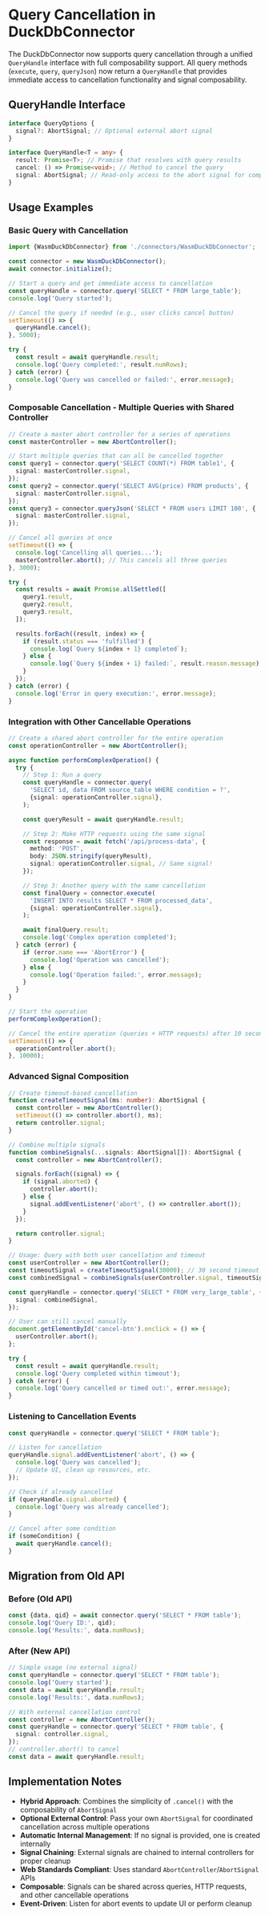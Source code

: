 # Query Cancellation in DuckDbConnector

The DuckDbConnector now supports query cancellation through a unified `QueryHandle` interface with full composability support. All query methods (`execute`, `query`, `queryJson`) now return a `QueryHandle` that provides immediate access to cancellation functionality and signal composability.

## QueryHandle Interface

```typescript
interface QueryOptions {
  signal?: AbortSignal; // Optional external abort signal
}

interface QueryHandle<T = any> {
  result: Promise<T>; // Promise that resolves with query results
  cancel: () => Promise<void>; // Method to cancel the query
  signal: AbortSignal; // Read-only access to the abort signal for composability
}
```

## Usage Examples

### Basic Query with Cancellation

```typescript
import {WasmDuckDbConnector} from './connectors/WasmDuckDbConnector';

const connector = new WasmDuckDbConnector();
await connector.initialize();

// Start a query and get immediate access to cancellation
const queryHandle = connector.query('SELECT * FROM large_table');
console.log('Query started');

// Cancel the query if needed (e.g., user clicks cancel button)
setTimeout(() => {
  queryHandle.cancel();
}, 5000);

try {
  const result = await queryHandle.result;
  console.log('Query completed:', result.numRows);
} catch (error) {
  console.log('Query was cancelled or failed:', error.message);
}
```

### Composable Cancellation - Multiple Queries with Shared Controller

```typescript
// Create a master abort controller for a series of operations
const masterController = new AbortController();

// Start multiple queries that can all be cancelled together
const query1 = connector.query('SELECT COUNT(*) FROM table1', {
  signal: masterController.signal,
});
const query2 = connector.query('SELECT AVG(price) FROM products', {
  signal: masterController.signal,
});
const query3 = connector.queryJson('SELECT * FROM users LIMIT 100', {
  signal: masterController.signal,
});

// Cancel all queries at once
setTimeout(() => {
  console.log('Cancelling all queries...');
  masterController.abort(); // This cancels all three queries
}, 3000);

try {
  const results = await Promise.allSettled([
    query1.result,
    query2.result,
    query3.result,
  ]);

  results.forEach((result, index) => {
    if (result.status === 'fulfilled') {
      console.log(`Query ${index + 1} completed`);
    } else {
      console.log(`Query ${index + 1} failed:`, result.reason.message);
    }
  });
} catch (error) {
  console.log('Error in query execution:', error.message);
}
```

### Integration with Other Cancellable Operations

```typescript
// Create a shared abort controller for the entire operation
const operationController = new AbortController();

async function performComplexOperation() {
  try {
    // Step 1: Run a query
    const queryHandle = connector.query(
      'SELECT id, data FROM source_table WHERE condition = ?',
      {signal: operationController.signal},
    );

    const queryResult = await queryHandle.result;

    // Step 2: Make HTTP requests using the same signal
    const response = await fetch('/api/process-data', {
      method: 'POST',
      body: JSON.stringify(queryResult),
      signal: operationController.signal, // Same signal!
    });

    // Step 3: Another query with the same cancellation
    const finalQuery = connector.execute(
      'INSERT INTO results SELECT * FROM processed_data',
      {signal: operationController.signal},
    );

    await finalQuery.result;
    console.log('Complex operation completed');
  } catch (error) {
    if (error.name === 'AbortError') {
      console.log('Operation was cancelled');
    } else {
      console.log('Operation failed:', error.message);
    }
  }
}

// Start the operation
performComplexOperation();

// Cancel the entire operation (queries + HTTP requests) after 10 seconds
setTimeout(() => {
  operationController.abort();
}, 10000);
```

### Advanced Signal Composition

```typescript
// Create timeout-based cancellation
function createTimeoutSignal(ms: number): AbortSignal {
  const controller = new AbortController();
  setTimeout(() => controller.abort(), ms);
  return controller.signal;
}

// Combine multiple signals
function combineSignals(...signals: AbortSignal[]): AbortSignal {
  const controller = new AbortController();

  signals.forEach((signal) => {
    if (signal.aborted) {
      controller.abort();
    } else {
      signal.addEventListener('abort', () => controller.abort());
    }
  });

  return controller.signal;
}

// Usage: Query with both user cancellation and timeout
const userController = new AbortController();
const timeoutSignal = createTimeoutSignal(30000); // 30 second timeout
const combinedSignal = combineSignals(userController.signal, timeoutSignal);

const queryHandle = connector.query('SELECT * FROM very_large_table', {
  signal: combinedSignal,
});

// User can still cancel manually
document.getElementById('cancel-btn').onclick = () => {
  userController.abort();
};

try {
  const result = await queryHandle.result;
  console.log('Query completed within timeout');
} catch (error) {
  console.log('Query cancelled or timed out:', error.message);
}
```

### Listening to Cancellation Events

```typescript
const queryHandle = connector.query('SELECT * FROM table');

// Listen for cancellation
queryHandle.signal.addEventListener('abort', () => {
  console.log('Query was cancelled');
  // Update UI, clean up resources, etc.
});

// Check if already cancelled
if (queryHandle.signal.aborted) {
  console.log('Query was already cancelled');
}

// Cancel after some condition
if (someCondition) {
  await queryHandle.cancel();
}
```

## Migration from Old API

### Before (Old API)

```typescript
const {data, qid} = await connector.query('SELECT * FROM table');
console.log('Query ID:', qid);
console.log('Results:', data.numRows);
```

### After (New API)

```typescript
// Simple usage (no external signal)
const queryHandle = connector.query('SELECT * FROM table');
console.log('Query started');
const data = await queryHandle.result;
console.log('Results:', data.numRows);

// With external cancellation control
const controller = new AbortController();
const queryHandle = connector.query('SELECT * FROM table', {
  signal: controller.signal,
});
// controller.abort() to cancel
const data = await queryHandle.result;
```

## Implementation Notes

- **Hybrid Approach**: Combines the simplicity of `.cancel()` with the composability of `AbortSignal`
- **Optional External Control**: Pass your own `AbortSignal` for coordinated cancellation across multiple operations
- **Automatic Internal Management**: If no signal is provided, one is created internally
- **Signal Chaining**: External signals are chained to internal controllers for proper cleanup
- **Web Standards Compliant**: Uses standard `AbortController`/`AbortSignal` APIs
- **Composable**: Signals can be shared across queries, HTTP requests, and other cancellable operations
- **Event-Driven**: Listen for abort events to update UI or perform cleanup
